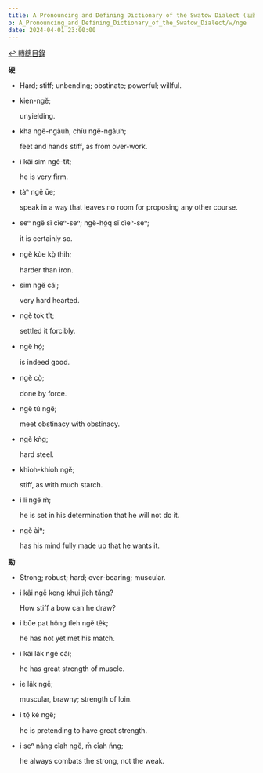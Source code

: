 ```yaml
---
title: A Pronouncing and Defining Dictionary of the Swatow Dialect (汕頭方言音義字典) / nge
p: A_Pronouncing_and_Defining_Dictionary_of_the_Swatow_Dialect/w/nge
date: 2024-04-01 23:00:00
---
```


[↩️ 轉總目錄](/A_Pronouncing_and_Defining_Dictionary_of_the_Swatow_Dialect)


**硬**
- Hard; stiff; unbending; obstinate; powerful; willful.

- kien-ngĕ;

  unyielding.

- kha ngĕ-ngâuh, chíu ngĕ-ngâuh;

  feet and hands stiff, as from over-work.

- i kâi sim ngĕ-tît;

  he is very firm.

- tàⁿ ngĕ ūe;

  speak in a way that leaves no room for proposing any other course.

- seⁿ ngĕ sĭ cìeⁿ-seⁿ; ngĕ-hó̤q sĭ cìeⁿ-seⁿ;

  it is certainly so.

- ngĕ kùe kò̤ thih;

  harder than iron.

- sim ngĕ căi;

  very hard hearted.

- ngĕ tok tît;

  settled it forcibly.

- ngĕ hó̤;

  is indeed good.

- ngĕ cò̤;

  done by force.

- ngĕ tú ngĕ;

  meet obstinacy with obstinacy.

- ngĕ kǹg;

  hard steel.

- khioh-khioh ngĕ;

  stiff, as with much starch.

- i li ngĕ m̆;

  he is set in his determination that he will not do it.

- ngĕ àiⁿ;

  has his mind fully made up that he wants it.

**勁**
- Strong; robust; hard; over-bearing; muscular.

- i kâi ngĕ keng khui jîeh tăng?

  How stiff a bow can he draw?

- i būe pat hông tîeh ngĕ têk;

  he has not yet met his match.

- i kâi lâk ngĕ căi;

  he has great strength of muscle.

- ie lâk ngĕ;

  muscular, brawny; strength of loin.

- i tó̤ ké ngĕ;

  he is pretending to have great strength.

- i seⁿ nâng cîah ngĕ, m̄ cîah ńng;

  he always combats the strong, not the weak.